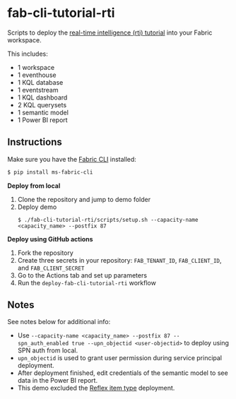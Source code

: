 # fab-cli-tutorial-rti

Scripts to deploy the [real-time intelligence (rti) tutorial](https://learn.microsoft.com/en-us/fabric/real-time-intelligence/tutorial-introduction) into your Fabric workspace.

This includes:
- 1 workspace
- 1 eventhouse
- 1 KQL database
- 1 eventstream
- 1 KQL dashboard
- 2 KQL querysets
- 1 semantic model
- 1 Power BI report

## Instructions

Make sure you have the [Fabric CLI](https://aka.ms/FabricCLI) installed:

```bash
$ pip install ms-fabric-cli
```

**Deploy from local**

1. Clone the repository and jump to demo folder
2. Deploy demo
    ```console
    $ ./fab-cli-tutorial-rti/scripts/setup.sh --capacity-name <capacity_name> --postfix 87
    ```

**Deploy using GitHub actions**

1. Fork the repository
2. Create three secrets in your repository: `FAB_TENANT_ID`, `FAB_CLIENT_ID`, and `FAB_CLIENT_SECRET`
3. Go to the Actions tab and set up parameters
4. Run the `deploy-fab-cli-tutorial-rti` workflow
    
## Notes
See notes below for additional info:

- Use `--capacity-name <capacity_name> --postfix 87 --spn_auth_enabled true --upn_objectid <user-objectid>` to deploy using SPN auth from local.
- `upn_objectid` is used to grant user permission during service principal deployment.
- After deployment finished, edit credentials of the semantic model to see data in the Power BI report.
- This demo excluded the [Reflex item type](https://learn.microsoft.com/en-us/fabric/real-time-intelligence/tutorial-7-set-alert) deployment.